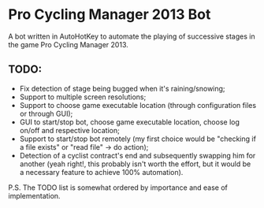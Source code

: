 Pro Cycling Manager 2013 Bot
============

A bot written in AutoHotKey to automate the playing of successive stages in the game Pro Cycling Manager 2013.

TODO:
-------------
* Fix detection of stage being bugged when it's raining/snowing;
* Support to multiple screen resolutions;
* Support to choose game executable location  (through configuration files or through GUI);
* GUI to start/stop bot, choose game executable location, choose log on/off and respective location;
* Support to start/stop bot remotely (my first choice would be "checking if a file exists" or "read file" -> do action); 
* Detection of a cyclist contract's end and subsequently swapping him for another (yeah right!, this probably isn't worth the effort, but it would be a necessary feature to achieve 100% automation).

P.S. The TODO list is somewhat ordered by importance and ease of implementation.